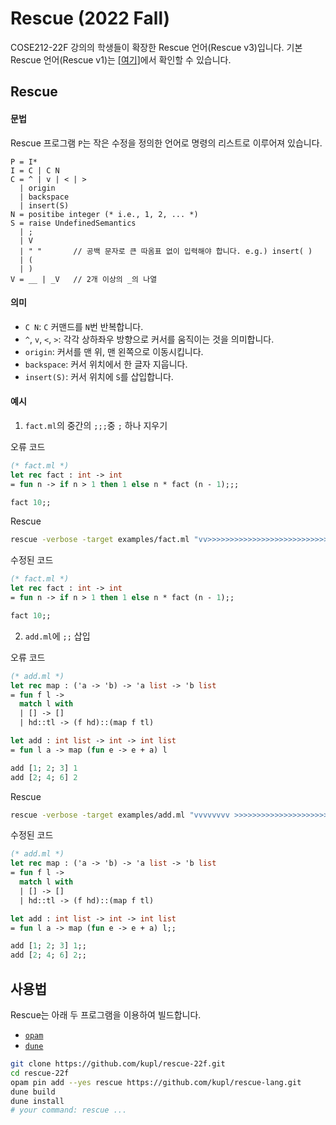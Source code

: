 # Rescue (2022 Fall)

COSE212-22F 강의의 학생들이 확장한 Rescue 언어(Rescue v3)입니다.
기본 Rescue 언어(Rescue v1)는 [[여기]](https://github.com/kupl/rescue-lang)에서 확인할 수 있습니다.

## Rescue

#### 문법

Rescue 프로그램 `P`는 작은 수정을 정의한 언어로 명령의 리스트로 이루어져 있습니다.
```
P = I*
I = C | C N
C = ^ | v | < | >
  | origin
  | backspace
  | insert(S)
N = positibe integer (* i.e., 1, 2, ... *)
S = raise UndefinedSemantics
  | ;
  | V
  | " "       // 공백 문자로 큰 따옴표 없이 입력해야 합니다. e.g.) insert( )
  | (
  | )
V = __ | _V   // 2개 이상의 _의 나열
```

#### 의미
* `C N`: `C` 커맨드를 `N`번 반복합니다.
* `^`, `v`, `<`, `>`: 각각 상하좌우 방향으로 커서를 움직이는 것을 의미합니다.
* `origin`: 커서를 맨 위, 맨 왼쪽으로 이동시킵니다.
* `backspace`: 커서 위치에서 한 글자 지웁니다.
* `insert(S)`: 커서 위치에 `S`를 삽입합니다.


#### 예시
1. `fact.ml`의 중간의 `;;;`중 `;` 하나 지우기

오류 코드
```ocaml
(* fact.ml *)
let rec fact : int -> int
= fun n -> if n > 1 then 1 else n * fact (n - 1);;;

fact 10;;
```

Rescue
```sh
rescue -verbose -target examples/fact.ml "vv>>>>>>>>>>>>>>>>>>>>>>>>>>>>>>>>>>>>>>>>>>>>>>>>>>>backspace"
```

수정된 코드
```ocaml
(* fact.ml *)
let rec fact : int -> int
= fun n -> if n > 1 then 1 else n * fact (n - 1);;

fact 10;;
```

2. `add.ml`에 `;;` 삽입

오류 코드
```ocaml
(* add.ml *)
let rec map : ('a -> 'b) -> 'a list -> 'b list
= fun f l ->
  match l with
  | [] -> []
  | hd::tl -> (f hd)::(map f tl)

let add : int list -> int -> int list
= fun l a -> map (fun e -> e + a) l

add [1; 2; 3] 1
add [2; 4; 6] 2
```

Rescue
```sh
rescue -verbose -target examples/add.ml "vvvvvvvv >>>>>>>>>>>>>>>>>>>>>>>>>>>>>>>>>>> insert(;)insert(;) origin vvvvvvvvvv >>>>>>>>>>>>>>> insert(;)insert(;) origin vvvvvvvvvvv >>>>>>>>>>>>>>> insert(;)insert(;)"
```

수정된 코드
```ocaml
(* add.ml *)
let rec map : ('a -> 'b) -> 'a list -> 'b list
= fun f l ->
  match l with
  | [] -> []
  | hd::tl -> (f hd)::(map f tl)

let add : int list -> int -> int list
= fun l a -> map (fun e -> e + a) l;;

add [1; 2; 3] 1;;
add [2; 4; 6] 2;;
```

## 사용법
Rescue는 아래 두 프로그램을 이용하여 빌드합니다.
* [`opam`](https://opam.ocaml.org/doc/Install.html)
* [`dune`](https://dune.build/install)
```sh
git clone https://github.com/kupl/rescue-22f.git
cd rescue-22f
opam pin add --yes rescue https://github.com/kupl/rescue-lang.git
dune build
dune install
# your command: rescue ...
```

